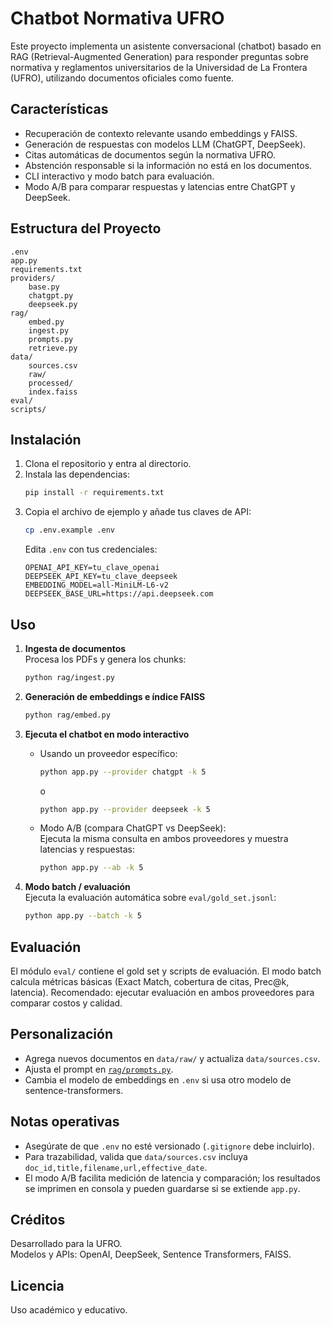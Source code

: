 # Chatbot Normativa UFRO

Este proyecto implementa un asistente conversacional (chatbot) basado en RAG (Retrieval-Augmented Generation) para responder preguntas sobre normativa y reglamentos universitarios de la Universidad de La Frontera (UFRO), utilizando documentos oficiales como fuente.

## Características

- Recuperación de contexto relevante usando embeddings y FAISS.
- Generación de respuestas con modelos LLM (ChatGPT, DeepSeek).
- Citas automáticas de documentos según la normativa UFRO.
- Abstención responsable si la información no está en los documentos.
- CLI interactivo y modo batch para evaluación.
- Modo A/B para comparar respuestas y latencias entre ChatGPT y DeepSeek.

## Estructura del Proyecto

```
.env
app.py
requirements.txt
providers/
    base.py
    chatgpt.py
    deepseek.py
rag/
    embed.py
    ingest.py
    prompts.py
    retrieve.py
data/
    sources.csv
    raw/
    processed/
    index.faiss
eval/
scripts/
```

## Instalación

1. Clona el repositorio y entra al directorio.
2. Instala las dependencias:
   ```sh
   pip install -r requirements.txt
   ```
3. Copia el archivo de ejemplo y añade tus claves de API:
   ```sh
   cp .env.example .env
   ```
   Edita `.env` con tus credenciales:
   ```
   OPENAI_API_KEY=tu_clave_openai
   DEEPSEEK_API_KEY=tu_clave_deepseek
   EMBEDDING_MODEL=all-MiniLM-L6-v2
   DEEPSEEK_BASE_URL=https://api.deepseek.com
   ```

## Uso

1. **Ingesta de documentos**  
   Procesa los PDFs y genera los chunks:
   ```sh
   python rag/ingest.py
   ```

2. **Generación de embeddings e índice FAISS**  
   ```sh
   python rag/embed.py
   ```

3. **Ejecuta el chatbot en modo interactivo**  
   - Usando un proveedor específico:
     ```sh
     python app.py --provider chatgpt -k 5
     ```
     o
     ```sh
     python app.py --provider deepseek -k 5
     ```
   - Modo A/B (compara ChatGPT vs DeepSeek):  
     Ejecuta la misma consulta en ambos proveedores y muestra latencias y respuestas:
     ```sh
     python app.py --ab -k 5
     ```

4. **Modo batch / evaluación**  
   Ejecuta la evaluación automática sobre `eval/gold_set.jsonl`:
   ```sh
   python app.py --batch -k 5
   ```

## Evaluación

El módulo `eval/` contiene el gold set y scripts de evaluación. El modo batch calcula métricas básicas (Exact Match, cobertura de citas, Prec@k, latencia). Recomendado: ejecutar evaluación en ambos proveedores para comparar costos y calidad.

## Personalización

- Agrega nuevos documentos en `data/raw/` y actualiza `data/sources.csv`.
- Ajusta el prompt en [`rag/prompts.py`](rag/prompts.py).
- Cambia el modelo de embeddings en `.env` si usa otro modelo de sentence-transformers.

## Notas operativas

- Asegúrate de que `.env` no esté versionado (`.gitignore` debe incluirlo).
- Para trazabilidad, valida que `data/sources.csv` incluya `doc_id,title,filename,url,effective_date`.
- El modo A/B facilita medición de latencia y comparación; los resultados se imprimen en consola y pueden guardarse si se extiende `app.py`.

## Créditos

Desarrollado para la UFRO.  
Modelos y APIs: OpenAI, DeepSeek, Sentence Transformers, FAISS.

## Licencia

Uso académico y educativo.